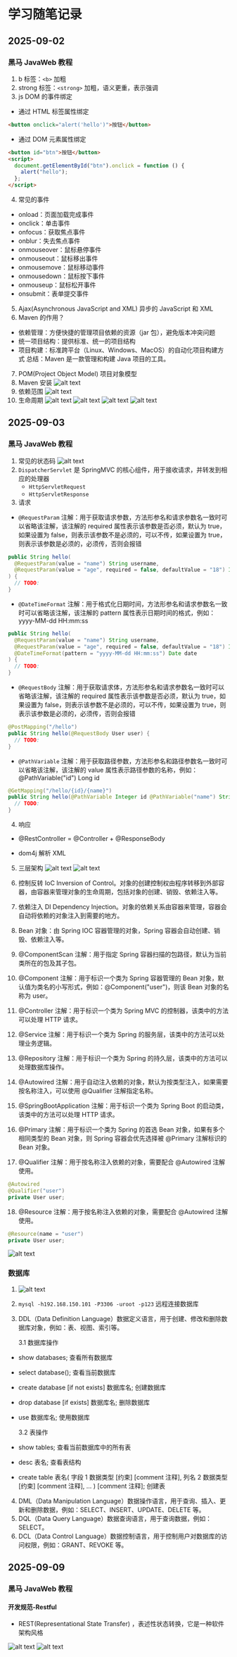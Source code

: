 # 学习随笔记录

## 2025-09-02

### 黑马 JavaWeb 教程

1. b 标签：`<b>` 加粗
2. strong 标签：`<strong>` 加粗，语义更重，表示强调
3. js DOM 的事件绑定

- 通过 HTML 标签属性绑定

```html
<button onclick="alert('hello')">按钮</button>
```

- 通过 DOM 元素属性绑定

```html
<button id="btn">按钮</button>
<script>
  document.getElementById("btn").onclick = function () {
    alert("hello");
  };
</script>
```

4. 常见的事件

- onload：页面加载完成事件
- onclick：单击事件
- onfocus：获取焦点事件
- onblur：失去焦点事件
- onmouseover：鼠标悬停事件
- onmouseout：鼠标移出事件
- onmousemove：鼠标移动事件
- onmousedown：鼠标按下事件
- onmouseup：鼠标松开事件
- onsubmit：表单提交事件

5. Ajax(Asynchronous JavaScript and XML) 异步的 JavaScript 和 XML
6. Maven 的作用？

- 依赖管理：方便快捷的管理项目依赖的资源（jar 包），避免版本冲突问题
- 统一项目结构：提供标准、统一的项目结构
- 项目构建：标准跨平台（Linux、Windows、MacOS）的自动化项目构建方式
  总结：Maven 是一款管理和构建 Java 项目的工具。

7. POM(Project Object Model) 项目对象模型
8. Maven 安装
   ![alt text](image.png)
9. 依赖范围
   ![alt text](image-1.png)
10. 生命周期
    ![alt text](image-2.png)
    ![alt text](image-3.png)
    ![alt text](image-4.png)
    ![alt text](image-5.png)

## 2025-09-03

### 黑马 JavaWeb 教程

1. 常见的状态码
   ![alt text](image-7.png)
2. `DispatcherServlet` 是 SpringMVC 的核心组件，用于接收请求，并转发到相应的处理器
   - `HttpServletRequest`
   - `HttpServletResponse`
3. 请求

- `@RequestParam` 注解：用于获取请求参数，方法形参名和请求参数名一致时可以省略该注解，该注解的 required 属性表示该参数是否必须，默认为 true，如果设置为 false，则表示该参数不是必须的，可以不传，如果设置为 true，则表示该参数是必须的，必须传，否则会报错

```java
public String hello(
  @RequestParam(value = "name") String username,
  @RequestParam(value = "age", required = false, defaultValue = "18") Integer age
) {
  // TODO:
}
```

- `@DateTimeFormat` 注解：用于格式化日期时间，方法形参名和请求参数名一致时可以省略该注解，该注解的 pattern 属性表示日期时间的格式，例如：yyyy-MM-dd HH:mm:ss

```java
public String hello(
  @RequestParam(value = "name") String username,
  @RequestParam(value = "age", required = false, defaultValue = "18") Integer age,
  @DateTimeFormat(pattern = "yyyy-MM-dd HH:mm:ss") Date date
) {
  // TODO:
}
```

- `@RequestBody` 注解：用于获取请求体，方法形参名和请求参数名一致时可以省略该注解，该注解的 required 属性表示该参数是否必须，默认为 true，如果设置为 false，则表示该参数不是必须的，可以不传，如果设置为 true，则表示该参数是必须的，必须传，否则会报错

```java
@PostMapping("/hello")
public String hello(@RequestBody User user) {
  // TODO:
}
```

- `@PathVariable` 注解：用于获取路径参数，方法形参名和路径参数名一致时可以省略该注解，该注解的 value 属性表示路径参数的名称，例如：@PathVariable("id") Long id

```java
@GetMapping("/hello/{id}/{name}")
public String hello(@PathVariable Integer id @PathVariable("name") String username) {
  // TODO:
}
```

4. 响应

- @RestController = @Controller + @ResponseBody

- dom4j 解析 XML

5. 三层架构
   ![alt text](image-8.png)
   ![alt text](image-9.png)

6. 控制反转 IoC Inversion of Control。对象的创建控制权由程序转移到外部容器，由容器来管理对象的生命周期，包括对象的创建、销毁、依赖注入等。

7. 依赖注入 DI Dependency Injection。对象的依赖关系由容器来管理，容器会自动将依赖的对象注入到需要的地方。

8. Bean 对象：由 Spring IOC 容器管理的对象，Spring 容器会自动创建、销毁、依赖注入等。
9. @ComponentScan 注解：用于指定 Spring 容器扫描的包路径，默认为当前类所在的包及其子包。
10. @Component 注解：用于标识一个类为 Spring 容器管理的 Bean 对象，默认值为类名的小写形式，例如：@Component("user")，则该 Bean 对象的名称为 user。
11. @Controller 注解：用于标识一个类为 Spring MVC 的控制器，该类中的方法可以处理 HTTP 请求。
12. @Service 注解：用于标识一个类为 Spring 的服务层，该类中的方法可以处理业务逻辑。
13. @Repository 注解：用于标识一个类为 Spring 的持久层，该类中的方法可以处理数据库操作。
14. @Autowired 注解：用于自动注入依赖的对象，默认为按类型注入，如果需要按名称注入，可以使用 @Qualifier 注解指定名称。
15. @SpringBootApplication 注解：用于标识一个类为 Spring Boot 的启动类，该类中的方法可以处理 HTTP 请求。
16. @Primary 注解：用于标识一个类为 Spring 的首选 Bean 对象，如果有多个相同类型的 Bean 对象，则 Spring 容器会优先选择被 @Primary 注解标识的 Bean 对象。
17. @Qualifier 注解：用于按名称注入依赖的对象，需要配合 @Autowired 注解使用。

```java
@Autowired
@Qualifier("user")
private User user;
```

18. @Resource 注解：用于按名称注入依赖的对象，需要配合 @Autowired 注解使用。

```java
@Resource(name = "user")
private User user;
```

![alt text](image-10.png)

### 数据库

1. ![alt text](image-11.png)
2. `mysql -h192.168.150.101 -P3306 -uroot -p123` 远程连接数据库
3. DDL（Data Definition Language）数据定义语言，用于创建、修改和删除数据库对象，例如：表、视图、索引等。

   3.1 数据库操作

- show databases; 查看所有数据库
- select database(); 查看当前数据库
- create database [if not exists] 数据库名; 创建数据库
- drop database [if exists] 数据库名; 删除数据库
- use 数据库名; 使用数据库

  3.2 表操作

- show tables; 查看当前数据库中的所有表
- desc 表名; 查看表结构
- create table 表名(
  字段 1 数据类型 [约束] [comment 注释],
  列名 2 数据类型 [约束] [comment 注释],
  ...
  ) [comment 注释]; 创建表

4. DML（Data Manipulation Language）数据操作语言，用于查询、插入、更新和删除数据，例如：SELECT、INSERT、UPDATE、DELETE 等。
5. DQL（Data Query Language）数据查询语言，用于查询数据，例如：SELECT。
6. DCL（Data Control Language）数据控制语言，用于控制用户对数据库的访问权限，例如：GRANT、REVOKE 等。

## 2025-09-09

### 黑马 JavaWeb 教程

#### 开发规范-Restful

- REST(Representational State Transfer) ，表述性状态转换，它是一种软件架构风格

![alt text](image-12.png)
![alt text](image-13.png)
